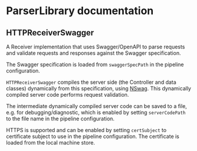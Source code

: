 # ParserLibrary documentation

## HTTPReceiverSwagger

A Receiver implementation that uses Swagger/OpenAPI to parse requests
and validate requests and responses against the Swagger specification.

The Swagger specification is loaded from `swaggerSpecPath` in the pipeline configuration.

`HTTPReceiverSwagger` compiles the server side (the Controller and data classes) dynamically from this specification,
using [NSwag](https://github.com/RicoSuter/NSwag).
This dynamically compiled server code performs request validation.

The intermediate dynamically compiled server code can be saved to a file, e.g. for debugging/diagnostic,
which is enabled by setting `serverCodePath` to the file name in the pipeline configuration.

HTTPS is supported and can be enabled by setting `certSubject` to certificate subject to use in the pipeline configuration.
The certificate is loaded from the local machine store.
